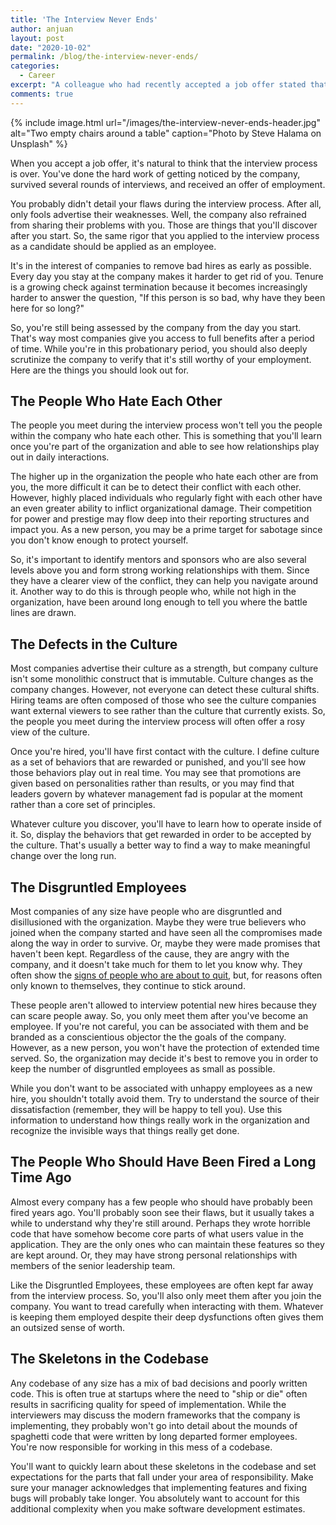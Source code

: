 ```yaml
---
title: 'The Interview Never Ends'
author: anjuan
layout: post
date: "2020-10-02"
permalink: /blog/the-interview-never-ends/
categories:
  - Career
excerpt: "A colleague who had recently accepted a job offer stated that they were glad the interview process was over. I reminded them that the interview never ends for the company or for the employee."
comments: true
---
```


 {% include image.html url="/images/the-interview-never-ends-header.jpg" alt="Two empty chairs around a table" caption="Photo by Steve Halama on Unsplash" %}

When you accept a job offer, it's natural to think that the interview process is over. You've done the hard work of getting noticed by the company, survived several rounds of interviews, and received an offer of employment.

You probably didn't detail your flaws during the interview process. After all, only fools advertise their weaknesses. Well, the company also refrained from sharing their problems with you. Those are things that you'll discover after you start. So, the same rigor that you applied to the interview process as a candidate should be applied as an employee.

It's in the interest of companies to remove bad hires as early as possible. Every day you stay at the company makes it harder to get rid of you. Tenure is a growing check against termination because it becomes increasingly harder to answer the question, "If this person is so bad, why have they been here for so long?"

So, you're still being assessed by the company from the day you start. That's way most companies give you access to full benefits after a period of time. While you're in this probationary period, you should also deeply scrutinize the company to verify that it's still worthy of your employment. Here are the things you should look out for.

## **The People Who Hate Each Other**

The people you meet during the interview process won't tell you the people within the company who hate each other. This is something that you'll learn once you're part of the organization and able to see how relationships play out in daily interactions.

The higher up in the organization the people who hate each other are from you, the more difficult it can be to detect their conflict with each other. However, highly placed individuals who regularly fight with each other have an even greater ability to inflict organizational damage. Their competition for power and prestige may flow deep into their reporting structures and impact you. As a new person, you may be a prime target for sabotage since you don't know enough to protect yourself.

So, it's important to identify mentors and sponsors who are also several levels above you and form strong working relationships with them. Since they have a clearer view of the conflict, they can help you navigate around it. Another way to do this is through people who, while not high in the organization, have been around long enough to tell you where the battle lines are drawn.

## **The Defects in the Culture**

Most companies advertise their culture as a strength, but company culture isn't some monolithic construct that is immutable. Culture changes as the company changes. However, not everyone can detect these cultural shifts. Hiring teams are often composed of those who see the culture companies want external viewers to see rather than the culture that currently exists. So, the people you meet during the interview process will often offer a rosy view of the culture.

Once you're hired, you'll have first contact with the culture. I define culture as a set of behaviors that are rewarded or punished, and you'll see how those behaviors play out in real time. You may see that promotions are given based on personalities rather than results, or you may find that leaders govern by whatever management fad is popular at the moment rather than a core set of principles.

Whatever culture you discover, you'll have to learn how to operate inside of it. So, display the behaviors that get rewarded in order to be accepted by the culture. That's usually a better way to find a way to make meaningful change over the long run.

## **The Disgruntled Employees**

Most companies of any size have people who are disgruntled and disillusioned with the organization. Maybe they were true believers who joined when the company started and have seen all the compromises made along the way in order to survive. Or, maybe they were made promises that haven't been kept. Regardless of the cause, they are angry with the company, and it doesn't take much for them to let you know why. They often show the [signs of people who are about to quit](https://anjuansimmons.com/blog/how-to-tell-when-someone-is-about-to-quit/), but, for reasons often only known to themselves, they continue to stick around.

These people aren't allowed to interview potential new hires because they can scare people away. So, you only meet them after you've become an employee. If you're not careful, you can be associated with them and be branded as a conscientious objector the the goals of the company. However, as a new person, you won't have the protection of extended time served. So, the organization may decide it's best to remove you in order to keep the number of disgruntled employees as small as possible.

While you don't want to be associated with unhappy employees as a new hire, you shouldn't totally avoid them. Try to understand the source of their dissatisfaction (remember, they will be happy to tell you). Use this information to understand how things really work in the organization and recognize the invisible ways that things really get done.

## **The People Who Should Have Been Fired a Long Time Ago**

Almost every company has a few people who should have probably been fired years ago. You'll probably soon see their flaws, but it usually takes a while to understand why they're still around. Perhaps they wrote horrible code that have somehow become core parts of what users value in the application. They are the only ones who can maintain these features so they are kept around. Or, they may have strong personal relationships with members of the senior leadership team.

Like the Disgruntled Employees, these employees are often kept far away from the interview process. So, you'll also only meet them after you join the company. You want to tread carefully when interacting with them. Whatever is keeping them employed despite their deep dysfunctions often gives them an outsized sense of worth.

## **The Skeletons in the Codebase**

Any codebase of any size has a mix of bad decisions and poorly written code. This is often true at startups where the need to "ship or die" often results in sacrificing quality for speed of implementation. While the interviewers may discuss the modern frameworks that the company is implementing, they probably won't go into detail about the mounds of spaghetti code that were written by long departed former employees. You're now responsible for working in this mess of a codebase.  

You'll want to quickly learn about these skeletons in the codebase and set expectations for the parts that fall under your area of responsibility. Make sure your manager acknowledges that implementing features and fixing bugs will probably take longer. You absolutely want to account for this additional complexity when you make software development estimates.
